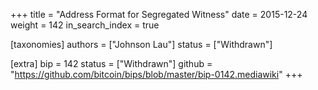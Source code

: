 +++
title = "Address Format for Segregated Witness"
date = 2015-12-24
weight = 142
in_search_index = true

[taxonomies]
authors = ["Johnson Lau"]
status = ["Withdrawn"]

[extra]
bip = 142
status = ["Withdrawn"]
github = "https://github.com/bitcoin/bips/blob/master/bip-0142.mediawiki"
+++

